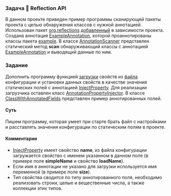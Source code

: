 ### Задача 🧘️ Reflection API

В данном проекте приведен пример программы сканирующей пакеты проекта с целью обнаружения
классов с нужной аннотацией. Использован пакет [org.reflections][1] 
[добавленный](pom.xml) в зависимости проекта. Создана аннотация 
[ExampleAnnotation][2], которой проаннотированы классы пакета [example][3]. В классе
[AnnotationScanner][4] представлен статический метод **scan** обнаруживающий классы с аннотацией
[ExampleAnnotation][2] и выводящий данные по ним.

### Задание
Дополнить программу функцией [загрузки][5] свойств из [файла](src/main/resources/config.properties)
конфигурации и установки данных свойств в качестве значения статических полей с аннотацией
[InjectProperty][6]. Для реализации загрузчика оставлен класс [AnnotationPropertyInjector][7].
В классе [ClassWithAnnotatedFields][8] представлен пример аннотированных полей.

#### Суть
Пишем программу, которая умеет при старте брать файл с настройками и расставлять значения
конфигурации по статическим полям в проекте.

#### Комментарии
* [InjectProperty][6] имеет свойство **name**, из файла конфигурации загружается свойство с
именем указанном в данном поле (в примере поле **simpleName** и свойство **loadName**).
* Если имя в аннотации не указано для загрузки используется имя переменной (в примере поле **size**).
* Тип свойства сводится по типу аннотированного поля, необходимо реализовать строки,
  целые и вещественные числа, а также коллекции этих типов. 

[1]: https://ronmamo.github.io/reflections/org/reflections/Reflections.html
[2]: src/main/java/ru/bgpu/task/annotation/annotations/ExampleAnnotation.java
[3]: src/main/java/ru/bgpu/task/annotation/example
[4]: src/main/java/ru/bgpu/task/annotation/AnnotationScanner.java
[5]: https://www.google.com/search?&q=java+properties+example
[6]: src/main/java/ru/bgpu/task/annotation/annotations/InjectProperty.java
[7]: src/main/java/ru/bgpu/task/annotation/AnnotationPropertyInjector.java
[8]: src/main/java/ru/bgpu/task/annotation/example/ClassWithAnnotatedFields.java

